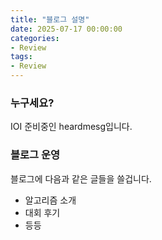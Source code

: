 ```yaml
---
title: "블로그 설명"
date: 2025-07-17 00:00:00
categories:
- Review
tags:
- Review
---
```


### 누구세요?

IOI 준비중인 heardmesg입니다.

### 블로그 운영

블로그에 다음과 같은 글들을 쓸겁니다.
- 알고리즘 소개
- 대회 후기
- 등등